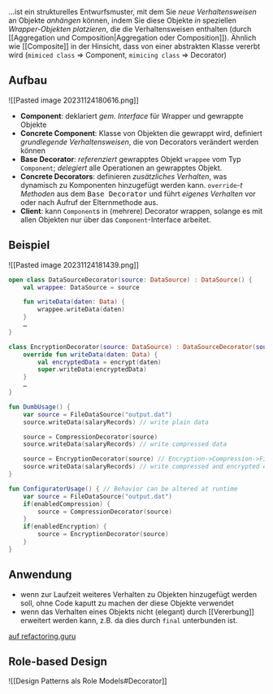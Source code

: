 ...ist ein strukturelles Entwurfsmuster, mit dem Sie *neue Verhaltensweisen* an Objekte *anhängen* können, indem Sie diese Objekte *in* speziellen *Wrapper-Objekten platzieren*, die die Verhaltensweisen enthalten (durch [[Aggregation und Composition|Aggregation oder Composition]]).
Ähnlich wie [[Composite]] in der Hinsicht, dass von einer abstrakten Klasse vererbt wird 
(`mimiced class` => Component, `mimicing class` => Decorator)

## Aufbau 
![[Pasted image 20231124180616.png]]
- **Component**: deklariert _gem. Interface_ für Wrapper und gewrappte Objekte
- **Concrete Component**: Klasse von Objekten die gewrappt wird, definiert _grundlegende Verhaltensweisen_, die von Decorators verändert werden können
- **Base Decorator**: _referenziert_ gewrapptes Objekt `wrappee` vom Typ `Component`; _delegiert_ alle Operationen an gewrapptes Objekt.
- **Concrete Decorators**: definieren _zusätzliches Verhalten_, was dynamisch zu Komponenten hinzugefügt werden kann. `override`_-t Methoden_ aus dem <tt>Base Decorator</tt> und führt _eigenes Verhalten_ vor oder nach Aufruf der Elternmethode aus.
- **Client**: kann `Component`s in (mehrere) Decorator wrappen, solange es mit allen Objekten nur über das `Component`-Interface arbeitet.

## Beispiel
![[Pasted image 20231124181439.png]]
```kotlin
open class DataSourceDecorator(source: DataSource) : DataSource() {
	val wrappee: DataSource = source

	fun writeData(daten: Data) {
		wrappee.writeData(daten)
	}
	…
}

class EncryptionDecorator(source: DataSource) : DataSourceDecorator(source) {
	override fun writeData(daten: Data) {
		val encryptedData = encrypt(daten)
		super.writeData(encryptedData)
	}
	…
}

fun DumbUsage() {
	var source = FileDataSource("output.dat")
	source.writeData(salaryRecords) // write plain data

	source = CompressionDecorator(source)
	source.writeData(salaryRecords) // write compressed data

	source = EncryptionDecorator(source) // Encryption->Compression->FileDataSrc
	source.writeData(salaryRecords) // write compressed and encrypted data
}

fun ConfiguratorUsage() { // Behavior can be altered at runtime
	var source = FileDataSource("output.dat")
	if(enabledCompression) {
		source = CompressionDecorator(source)
	}
	if(enabledEncryption) {
		source = EncryptionDecorator(source)
	}
}
```

## Anwendung
- wenn zur Laufzeit weiteres Verhalten zu Objekten hinzugefügt werden soll, ohne Code kaputt zu machen der diese Objekte verwendet
- wenn das Verhalten eines Objekts nicht (elegant) durch [[Vererbung]] erweitert werden kann,
  z.B. da dies durch `final` unterbunden ist.

[auf refactoring.guru](https://refactoring.guru/design-patterns/decorator)

## Role-based Design
![[Design Patterns als Role Models#Decorator]]